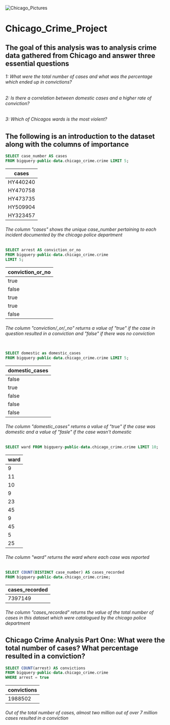 
![Chicago_Pictures](https://user-images.githubusercontent.com/85455439/133498473-b822f98a-ecca-49bb-9f9b-f5cb7d12ef18.jpg)


# Chicago_Crime_Project # 

## The goal of this analysis was to analysis crime data gathered from Chicago and answer three essential questions ##

###### 1: What were the total number of cases and what was the percentage which ended up in convictions? ######

###### 2: Is there a correlation between domestic cases and a higher rate of conviction? ###### 

###### 3: Which of Chicagos wards is the most violent? ###### 


## The following is an introduction to the dataset along with the columns of importance ## 

```sql 
SELECT case_number AS cases 
FROM bigquery-public-data.chicago_crime.crime LIMIT 5;
```
| cases    |
| -------- |
| HY440240 |
| HY470758 |
| HY473735 |
| HY509904 |
| HY323457 |


###### The column "cases" shows the unique case_number pertaining to each incident documented by the chicago police department ######



```sql
SELECT arrest AS conviction_or_no 
FROM bigquery-public-data.chicago_crime.crime
LIMIT 5; 
```
| conviction\_or\_no |
| ------------------ |
| true               |
| false              |
| true               |
| true               |
| false              |

###### The column "conviction/_or/_no" returns a value of "true" if the case in question resulted in a conviction and "false" if there was no conviction #######


```sql 

SELECT domestic as domestic_cases 
FROM bigquery-public-data.chicago_crime.crime LIMIT 5; 
```
| domestic\_cases |
| --------------- |
| false           |
| true            |
| false           |
| false           |
| false           |
###### The column "domestic\_cases" returns a value of "true" if the case was domestic and a value of "fasle" if the case wasn't domestic ######


```sql
SELECT ward FROM bigquery-public-data.chicago_crime.crime LIMIT 10; 
```
| ward |
| ---- |
| 9    |
| 11   |
| 10   |
| 9    |
| 23   |
| 45   |
| 9    |
| 45   |
| 5    |
| 25   |
###### The column "ward" returns the ward where each case was reported ######


```sql 
SELECT COUNT(DISTINCT case_number) AS cases_recorded 
FROM bigquery-public-data.chicago_crime.crime; 
``` 
| cases\_recorded |
| --------------- |
| 7397149         |
###### The column "cases_recorded" returns the value of the total number of cases in this dataset which were catalogued by the chicago police department ######


## Chicago Crime Analysis Part One: What were the total number of cases? What percentage resulted in a conviction? ## 

```sql 
SELECT COUNT(arrest) AS convictions 
FROM bigquery-public-data.chicago_crime.crime
WHERE arrest = true
```
| convictions |
| ----------- |
| 1988502     |
###### Out of the total number of cases, almost two million out of over 7 million cases resulted in a conviction ######
